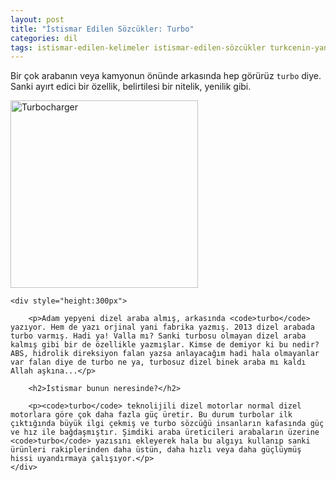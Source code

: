 ```yaml
---
layout: post
title: "İstismar Edilen Sözcükler: Turbo"
categories: dil
tags: istismar-edilen-kelimeler istismar-edilen-sözcükler turkcenin-yanlis-kullanimi turbocharger turbo dizel
---
```


Bir çok arabanın veya kamyonun önünde arkasında hep görürüz `turbo` diye. Sanki ayırt edici bir özellik, belirtilesi bir nitelik, yenilik gibi.

<div>
	<img itemprop="image" class="float-left" width="300" src="http://upload.wikimedia.org/wikipedia/commons/6/6f/Turbocharger-1-.jpg" alt="Turbocharger" title="Al sana turbo!">

	<div style="height:300px">
		
		<p>Adam yepyeni dizel araba almış, arkasında <code>turbo</code> yazıyor. Hem de yazı orjinal yani fabrika yazmış. 2013 dizel arabada turbo varmış. Hadi ya! Valla mı? Sanki turbosu olmayan dizel araba kalmış gibi bir de özellikle yazmışlar. Kimse de demiyor ki bu nedir? ABS, hidrolik direksiyon falan yazsa anlayacağım hadi hala olmayanlar var falan diye de turbo ne ya, turbosuz dizel binek araba mı kaldı Allah aşkına...</p>

		<h2>İstismar bunun neresinde?</h2>

		<p><code>turbo</code> teknolijili dizel motorlar normal dizel motorlara göre çok daha fazla güç üretir. Bu durum turbolar ilk çıktığında büyük ilgi çekmiş ve turbo sözcüğü insanların kafasında güç ve hız ile bağdaşmıştır. Şimdiki araba üreticileri arabaların üzerine <code>turbo</code> yazısını ekleyerek hala bu algıyı kullanıp sanki ürünleri rakiplerinden daha üstün, daha hızlı veya daha güçlüymüş hissi uyandırmaya çalışıyor.</p>
	</div>

</div>